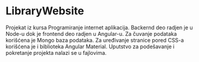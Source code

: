 # LibraryWebsite

Projekat iz kursa Programiranje internet aplikacija.
Backernd deo radjen je u Node-u dok je frontend deo radjen u Angular-u.
Za čuvanje podataka korišćena je Mongo baza podataka. Za uređivanje stranice pored CSS-a
korišćena je i biblioteka Angular Material. Uputstvo za podešavanje i pokretanje
projekta nalazi se u fajlovima.
